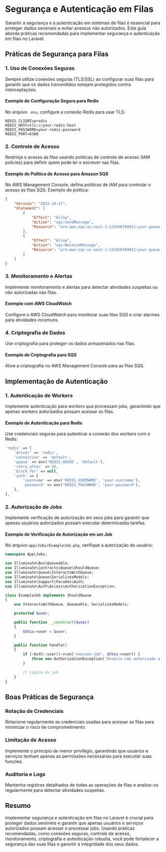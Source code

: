 # Segurança e Autenticação em Filas

Garantir a segurança e a autenticação em sistemas de filas é essencial para proteger dados sensíveis e evitar acessos não autorizados. Este guia aborda práticas recomendadas para implementar segurança e autenticação em filas no Laravel.

## Práticas de Segurança para Filas

### 1. Uso de Conexões Seguras

Sempre utilize conexões seguras (TLS/SSL) ao configurar suas filas para garantir que os dados transmitidos estejam protegidos contra interceptações.

#### Exemplo de Configuração Segura para Redis

No arquivo `.env`, configure a conexão Redis para usar TLS:

```env
REDIS_CLIENT=predis
REDIS_HOST=tls://your-redis-host
REDIS_PASSWORD=your-redis-password
REDIS_PORT=6380
```

### 2. Controle de Acesso

Restrinja o acesso às filas usando políticas de controle de acesso (IAM policies) para definir quem pode ler e escrever nas filas.

#### Exemplo de Política de Acesso para Amazon SQS

No AWS Management Console, defina políticas de IAM para controlar o acesso às filas SQS. Exemplo de política:

```json
{
    "Version": "2012-10-17",
    "Statement": [
        {
            "Effect": "Allow",
            "Action": "sqs:SendMessage",
            "Resource": "arn:aws:sqs:us-east-1:123456789012:your-queue-name"
        },
        {
            "Effect": "Allow",
            "Action": "sqs:ReceiveMessage",
            "Resource": "arn:aws:sqs:us-east-1:123456789012:your-queue-name"
        }
    ]
}
```

### 3. Monitoramento e Alertas

Implemente monitoramento e alertas para detectar atividades suspeitas ou não autorizadas nas filas.

#### Exemplo com AWS CloudWatch

Configure o AWS CloudWatch para monitorar suas filas SQS e criar alarmes para atividades incomuns.

### 4. Criptografia de Dados

Use criptografia para proteger os dados armazenados nas filas.

#### Exemplo de Criptografia para SQS

Ative a criptografia no AWS Management Console para as filas SQS.

## Implementação de Autenticação

### 1. Autenticação de Workers

Implemente autenticação para workers que processam jobs, garantindo que apenas workers autorizados possam acessar as filas.

#### Exemplo de Autenticação para Redis

Use credenciais seguras para autenticar a conexão dos workers com o Redis:

```php
'redis' => [
    'driver' => 'redis',
    'connection' => 'default',
    'queue' => env('REDIS_QUEUE', 'default'),
    'retry_after' => 90,
    'block_for' => null,
    'auth' => [
        'username' => env('REDIS_USERNAME', 'your-username'),
        'password' => env('REDIS_PASSWORD', 'your-password'),
    ],
],
```

### 2. Autorização de Jobs

Implemente verificação de autorização em seus jobs para garantir que apenas usuários autorizados possam executar determinadas tarefas.

#### Exemplo de Verificação de Autorização em um Job

No arquivo `app/Jobs/ExampleJob.php`, verifique a autorização do usuário:

```php
namespace App\Jobs;

use Illuminate\Bus\Queueable;
use Illuminate\Contracts\Queue\ShouldQueue;
use Illuminate\Queue\InteractsWithQueue;
use Illuminate\Queue\SerializesModels;
use Illuminate\Support\Facades\Auth;
use Illuminate\Auth\Access\AuthorizationException;

class ExampleJob implements ShouldQueue
{
    use InteractsWithQueue, Queueable, SerializesModels;

    protected $user;

    public function __construct($user)
    {
        $this->user = $user;
    }

    public function handle()
    {
        if (!Auth::user()->can('execute-job', $this->user)) {
            throw new AuthorizationException('Usuário não autorizado a executar este job.');
        }

        // Lógica do job
    }
}
```

## Boas Práticas de Segurança

### Rotação de Credenciais

Rotacione regularmente as credenciais usadas para acessar as filas para minimizar o risco de comprometimento.

### Limitação de Acesso

Implemente o princípio de menor privilégio, garantindo que usuários e serviços tenham apenas as permissões necessárias para executar suas funções.

### Auditoria e Logs

Mantenha registros detalhados de todas as operações de filas e analise-os regularmente para detectar atividades suspeitas.

## Resumo

Implementar segurança e autenticação em filas no Laravel é crucial para proteger dados sensíveis e garantir que apenas usuários e serviços autorizados possam acessar e processar jobs. Usando práticas recomendadas, como conexões seguras, controle de acesso, monitoramento, criptografia e autenticação robusta, você pode fortalecer a segurança das suas filas e garantir a integridade dos seus dados.
